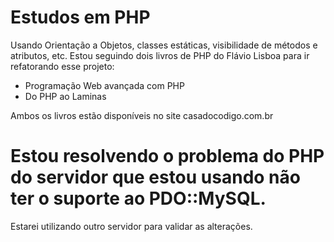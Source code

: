 # Estudos em PHP

Usando Orientação a Objetos, classes estáticas, visibilidade de métodos e atributos, etc.
Estou seguindo dois livros de PHP do Flávio Lisboa para ir refatorando esse projeto:

- Programação Web avançada com PHP
- Do PHP ao Laminas

Ambos os livros estão disponíveis no site casadocodigo.com.br

# Estou resolvendo o problema do PHP do servidor que estou usando não ter o suporte ao PDO::MySQL.
Estarei utilizando outro servidor para validar as alterações.
